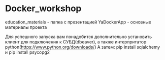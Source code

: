 # Docker_workshop
education_materials - папка с презентацией
YaDockerApp - основные материалы проекта

Для успешного запуска вам понадобится дополнительно установить клиент для подключения к СУБД(dbeaver), а также 
интерпритатор python(https://www.python.org/downloads/)
А затем: pip install sqlalchemy и pip install psycopg2

